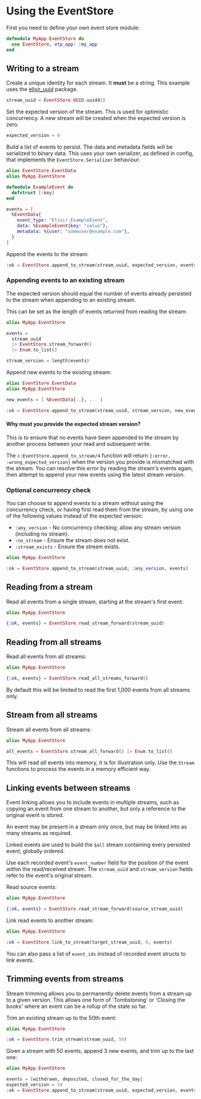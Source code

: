 # Using the EventStore

First you need to define your own event store module:

```elixir
defmodule MyApp.EventStore do
  use EventStore, otp_app: :my_app
end
```

## Writing to a stream

Create a unique identity for each stream. It **must** be a string. This example uses the [elixir_uuid](https://hex.pm/packages/elixir_uuid) package.

```elixir
stream_uuid = EventStore.UUID.uuid4()
```

Set the expected version of the stream. This is used for optimistic concurrency. A new stream will be created when the expected version is zero.

```elixir
expected_version = 0
```

Build a list of events to persist. The data and metadata fields will be serialized to binary data. This uses your own serializer, as defined in config, that implements the `EventStore.Serializer` behaviour.

```elixir
alias EventStore.EventData
alias MyApp.EventStore

defmodule ExampleEvent do
  defstruct [:key]
end

events = [
  %EventData{
    event_type: "Elixir.ExampleEvent",
    data: %ExampleEvent{key: "value"},
    metadata: %{user: "someuser@example.com"},
  }
]
```

Append the events to the stream:

```elixir
:ok = EventStore.append_to_stream(stream_uuid, expected_version, events)
```

### Appending events to an existing stream

The expected version should equal the number of events already persisted to the stream when appending to an existing stream.

This can be set as the length of events returned from reading the stream:

```elixir
alias MyApp.EventStore

events =
  stream_uuid
  |> EventStore.stream_forward()
  |> Enum.to_list()

stream_version = length(events)
```

Append new events to the existing stream:

```elixir
alias EventStore.EventData
alias MyApp.EventStore

new_events = [ %EventData{..}, ... ]

:ok = EventStore.append_to_stream(stream_uuid, stream_version, new_events)
```

#### Why must you provide the expected stream version?

This is to ensure that no events have been appended to the stream by another process between your read and subsequent write.

The `c:EventStore.append_to_stream/4` function will return `{:error, :wrong_expected_version}` when the version you provide is mismatched with the stream. You can resolve this error by reading the stream's events again, then attempt to append your new events using the latest stream version.

### Optional concurrency check

You can choose to append events to a stream without using the concurrency check, or having first read them from the stream, by using one of the following values instead of the expected version:

- `:any_version` - No concurrency checking; allow any stream version (including no stream).
- `:no_stream` - Ensure the stream does not exist.
- `:stream_exists` - Ensure the stream exists.

```elixir
alias MyApp.EventStore

:ok = EventStore.append_to_stream(stream_uuid, :any_version, events)
```

## Reading from a stream

Read all events from a single stream, starting at the stream's first event:

```elixir
alias MyApp.EventStore

{:ok, events} = EventStore.read_stream_forward(stream_uuid)
```

## Reading from all streams

Read all events from all streams:

```elixir
alias MyApp.EventStore

{:ok, events} = EventStore.read_all_streams_forward()
```

By default this will be limited to read the first 1,000 events from all streams only.

## Stream from all streams

Stream all events from all streams:

```elixir
alias MyApp.EventStore

all_events = EventStore.stream_all_forward() |> Enum.to_list()
```

This will read *all* events into memory, it is for illustration only. Use the `Stream` functions to process the events in a memory efficient way.

## Linking events between streams

Event linking allows you to include events in multiple streams, such as copying an event from one stream to another, but only a reference to the original event is stored.

An event may be present in a stream only once, but may be linked into as many streams as required.

Linked events are used to build the `$all` stream containing every persisted event, globally ordered.

Use each recorded event's `event_number` field for the position of the event within the read/received stream. The `stream_uuid` and `stream_version` fields refer to the event's original stream.

Read source events:

```elixir
alias MyApp.EventStore

{:ok, events} = EventStore.read_stream_forward(source_stream_uuid)
```

Link read events to another stream:

```elixir
alias MyApp.EventStore

:ok = EventStore.link_to_stream(target_stream_uuid, 0, events)
```

You can also pass a list of `event_ids` instead of recorded event structs to link events.

## Trimming events from streams

Stream trimming allows you to permanently delete events from a stream up to a given version. This allows one form of 'Tombstoning' or 'Closing the books' where an event can be a rollup of the state so far.

Trim an existing stream up to the 50th event:

```elixir
alias MyApp.EventStore

:ok = EventStore.trim_stream(stream_uuid, 50)
```

Given a stream with 50 events, append 3 new events, and trim up to the last one:

```elixir
alias MyApp.EventStore

events = [withdrawn, deposited, closed_for_the_day]
expected_version = 50
:ok = EventStore.append_to_stream(stream_uuid, expected_version, events, trim_stream_to_version: 53)
```
